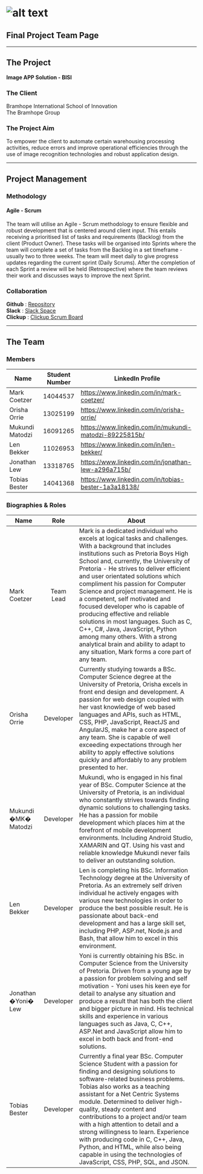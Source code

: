 # ![alt text](https://i.imgur.com/h2hLhqK.png "Software Sharks")

## Final Project Team Page

___

## The Project

**Image APP Solution - BISI**

### The Client

Bramhope International School of Innovation\
The Bramhope Group

### The Project Aim

To empower the client to automate certain warehousing processing activities, reduce errors and improve operational efficiencies through the use of image recognition technologies and robust application design.
___

## Project Management

### Methodology

#### Agile - Scrum

The team will utilise an Agile - Scrum methodology to ensure flexible and robust
development that is centered around client input. This entails receiving a prioritised list of tasks and requirements (Backlog) from the client (Product Owner). These tasks will be organised into Sprints where the team will complete a set of tasks from the Backlog in a set timeframe - usually two to three weeks. The team will meet daily to give progress updates regarding the current sprint (Daily Scrums). After the completion of each Sprint a review will be held (Retrospective) where the team reviews their work and discusses ways to improve the next Sprint.

### Collaboration

**Github** : [Repository](https://github.com/OrishaOrrie/SoftwareSharks) \
**Slack** : [Slack Space](https://softwaresharks.slack.com) \
**Clickup** : [Clickup Scrum Board](clickup.com)

___

## The Team

### Members


| Name              | Student Number          | LinkedIn Profile  |
| -------------     |:-------------:| ------|
| Mark Coetzer      | 14044537      |https://www.linkedin.com/in/mark-coetzer/ |
|Orisha Orrie       |13025199       |https://www.linkedin.com/in/orisha-orrie/|
|Mukundi Matodzi    | 16091265      |https://www.linkedin.com/in/mukundi-matodzi-89225815b/ |
|Len Bekker         |11026953       |https://www.linkedin.com/in/len-bekker/|
| Jonathan Lew      | 13318765      |https://www.linkedin.com/in/jonathan-lew-a296a715b/|
|Tobias Bester      |14041368       |https://www.linkedin.com/in/tobias-bester-1a3a18138/|
### Biographies & Roles

| Name          | Role          | About  |
| ------------- |:-------------:| ------|
| Mark Coetzer  | Team Lead     | Mark is a dedicated individual who excels at logical tasks and challenges. With a background that includes institutions such as Pretoria Boys High School and, currently, the University of Pretoria - He strives to deliver efficient and user orientated solutions which compliment his passion for Computer Science and project management. He is a competent, self motivated and focused developer who is capable of producing effective and reliable solutions in most languages. Such as C, C++, C#, Java, JavaScript, Python among many others. With a strong analytical brain and ability to adapt to any situation, Mark forms a core part of any team.  |
| Orisha Orrie  | Developer     | Currently studying towards a BSc. Computer Science degree at the University of Pretoria, Orisha excels in front end design and development. A passion for web design coupled with her vast knowledge of web based languages and APIs, such as HTML, CSS, PHP, JavaScript, ReactJS and AngularJS, make her a core aspect of any team. She is capable of well exceeding expectations through her ability to apply effective solutions quickly and affordably to any problem presented to her.  |
| Mukundi �MK� Matodzi  | Developer     | Mukundi, who is engaged in his final year of BSc. Computer Science at the University of Pretoria, is an individual who constantly strives towards finding dynamic solutions to challenging tasks. He has a passion for mobile development which places him at the forefront of mobile development environments. Including Android Studio, XAMARIN and QT. Using his vast and reliable knowledge Mukundi never fails to deliver an outstanding solution.  |
| Len Bekker  | Developer     | Len is completing his BSc. Information Technology degree at the University of Pretoria. As an extremely self driven individual he actively engages with various new technologies in order to produce the best possible result. He is passionate about back-end development and has a large skill set, including PHP, ASP.net, Node.js and Bash, that allow him to excel in this environment.  |
| Jonathan �Yoni� Lew  | Developer     | Yoni is currently obtaining his BSc. in Computer Science from the University of Pretoria. Driven from a young age by a passion for problem solving and self motivation - Yoni uses his keen eye for detail to analyse any situation and produce a result that has both the client and bigger picture in mind. His technical skills and experience in various languages such as Java, C, C++, ASP.Net and JavaScript allow him to excel in both back and front-end solutions.  |
| Tobias Bester  | Developer     | Currently a final year BSc. Computer Science Student with a passion for finding and designing solutions to software-related business problems. Tobias also works as a teaching assistant for a Net Centric Systems module. Determined to deliver high-quality, steady content and contributions to a project and/or team with a high attention to detail and a strong willingness to learn. Experience with producing code in C, C++, Java, Python, and HTML, while also being capable in using the technologies of JavaScript, CSS, PHP, SQL, and JSON.  |